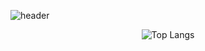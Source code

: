 ![header](https://capsule-render.vercel.app/api?type=waving&color=9bb7d6&height=150&text=Welcome!&fontColor=ffffff&fontSize=45&fontAlignY=40)

<div align=center>
  
  ![Top Langs](https://github-readme-stats-lake-omega-11.vercel.app/api/top-langs/?username=cxzaqq&layout=compact)
  
</div>
